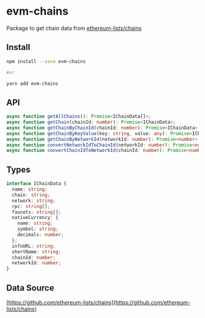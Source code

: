 # evm-chains

Package to get chain data from [ethereum-lists/chains](https://github.com/ethereum-lists/chains)

## Install

```sh
npm install --save evm-chains

#or

yarn add evm-chains
```

## API

```typescript
async function getAllChains(): Promise<IChainData[]>;
async function getChain(chainId: number): Promise<IChainData>;
async function getChainByChainId(chainId: number): Promise<IChainData>;
async function getChainByKeyValue(key: string, value: any): Promise<IChainData>;
async function getChainByNetworkId(networkId: number): Promise<number>;
async function convertNetworkIdToChainId(networkId: number): Promise<number>;
async function convertChainIdToNetworkId(chainId: number): Promise<number>;
```

## Types

```typescript
interface IChainData {
  name: string;
  chain: string;
  network: string;
  rpc: string[];
  faucets: string[];
  nativeCurrency: {
    name: string;
    symbol: string;
    decimals: number;
  };
  infoURL: string;
  shortName: string;
  chainId: number;
  networkId: number;
}
```

## Data Source

[https://github.com/ethereum-lists/chains](https://github.com/ethereum-lists/chains)
